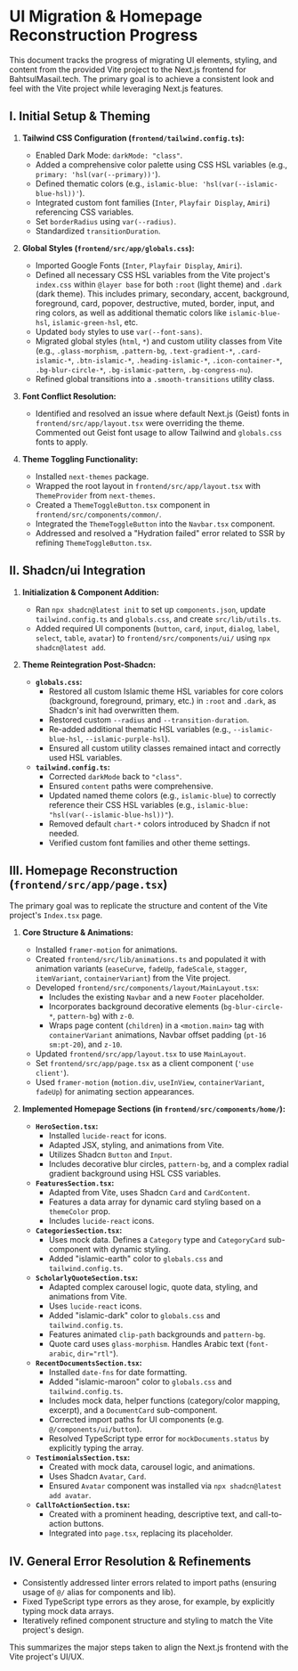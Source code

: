 # UI Migration & Homepage Reconstruction Progress

This document tracks the progress of migrating UI elements, styling, and content from the provided Vite project to the Next.js frontend for BahtsulMasail.tech. The primary goal is to achieve a consistent look and feel with the Vite project while leveraging Next.js features.

## I. Initial Setup & Theming

1.  **Tailwind CSS Configuration (`frontend/tailwind.config.ts`):**
    *   Enabled Dark Mode: `darkMode: "class"`.
    *   Added a comprehensive color palette using CSS HSL variables (e.g., `primary: 'hsl(var(--primary))'`).
    *   Defined thematic colors (e.g., `islamic-blue: 'hsl(var(--islamic-blue-hsl))'`).
    *   Integrated custom font families (`Inter`, `Playfair Display`, `Amiri`) referencing CSS variables.
    *   Set `borderRadius` using `var(--radius)`.
    *   Standardized `transitionDuration`.

2.  **Global Styles (`frontend/src/app/globals.css`):**
    *   Imported Google Fonts (`Inter`, `Playfair Display`, `Amiri`).
    *   Defined all necessary CSS HSL variables from the Vite project's `index.css` within `@layer base` for both `:root` (light theme) and `.dark` (dark theme). This includes primary, secondary, accent, background, foreground, card, popover, destructive, muted, border, input, and ring colors, as well as additional thematic colors like `islamic-blue-hsl`, `islamic-green-hsl`, etc.
    *   Updated `body` styles to use `var(--font-sans)`.
    *   Migrated global styles (`html`, `*`) and custom utility classes from Vite (e.g., `.glass-morphism`, `.pattern-bg`, `.text-gradient-*`, `.card-islamic-*`, `.btn-islamic-*`, `.heading-islamic-*`, `.icon-container-*`, `.bg-blur-circle-*`, `.bg-islamic-pattern`, `.bg-congress-nu`).
    *   Refined global transitions into a `.smooth-transitions` utility class.

3.  **Font Conflict Resolution:**
    *   Identified and resolved an issue where default Next.js (Geist) fonts in `frontend/src/app/layout.tsx` were overriding the theme. Commented out Geist font usage to allow Tailwind and `globals.css` fonts to apply.

4.  **Theme Toggling Functionality:**
    *   Installed `next-themes` package.
    *   Wrapped the root layout in `frontend/src/app/layout.tsx` with `ThemeProvider` from `next-themes`.
    *   Created a `ThemeToggleButton.tsx` component in `frontend/src/components/common/`.
    *   Integrated the `ThemeToggleButton` into the `Navbar.tsx` component.
    *   Addressed and resolved a "Hydration failed" error related to SSR by refining `ThemeToggleButton.tsx`.

## II. Shadcn/ui Integration

1.  **Initialization & Component Addition:**
    *   Ran `npx shadcn@latest init` to set up `components.json`, update `tailwind.config.ts` and `globals.css`, and create `src/lib/utils.ts`.
    *   Added required UI components (`button`, `card`, `input`, `dialog`, `label`, `select`, `table`, `avatar`) to `frontend/src/components/ui/` using `npx shadcn@latest add`.

2.  **Theme Reintegration Post-Shadcn:**
    *   **`globals.css`:**
        *   Restored all custom Islamic theme HSL variables for core colors (background, foreground, primary, etc.) in `:root` and `.dark`, as Shadcn's init had overwritten them.
        *   Restored custom `--radius` and `--transition-duration`.
        *   Re-added additional thematic HSL variables (e.g., `--islamic-blue-hsl`, `--islamic-purple-hsl`).
        *   Ensured all custom utility classes remained intact and correctly used HSL variables.
    *   **`tailwind.config.ts`:**
        *   Corrected `darkMode` back to `"class"`.
        *   Ensured `content` paths were comprehensive.
        *   Updated named theme colors (e.g., `islamic-blue`) to correctly reference their CSS HSL variables (e.g., `islamic-blue: "hsl(var(--islamic-blue-hsl))"`).
        *   Removed default `chart-*` colors introduced by Shadcn if not needed.
        *   Verified custom font families and other theme settings.

## III. Homepage Reconstruction (`frontend/src/app/page.tsx`)

The primary goal was to replicate the structure and content of the Vite project's `Index.tsx` page.

1.  **Core Structure & Animations:**
    *   Installed `framer-motion` for animations.
    *   Created `frontend/src/lib/animations.ts` and populated it with animation variants (`easeCurve`, `fadeUp`, `fadeScale`, `stagger`, `itemVariant`, `containerVariant`) from the Vite project.
    *   Developed `frontend/src/components/layout/MainLayout.tsx`:
        *   Includes the existing `Navbar` and a new `Footer` placeholder.
        *   Incorporates background decorative elements (`bg-blur-circle-*`, `pattern-bg`) with `z-0`.
        *   Wraps page content (`children`) in a `<motion.main>` tag with `containerVariant` animations, Navbar offset padding (`pt-16 sm:pt-20`), and `z-10`.
    *   Updated `frontend/src/app/layout.tsx` to use `MainLayout`.
    *   Set `frontend/src/app/page.tsx` as a client component (`'use client'`).
    *   Used `framer-motion` (`motion.div`, `useInView`, `containerVariant`, `fadeUp`) for animating section appearances.

2.  **Implemented Homepage Sections (in `frontend/src/components/home/`):**

    *   **`HeroSection.tsx`:**
        *   Installed `lucide-react` for icons.
        *   Adapted JSX, styling, and animations from Vite.
        *   Utilizes Shadcn `Button` and `Input`.
        *   Includes decorative blur circles, `pattern-bg`, and a complex radial gradient background using HSL CSS variables.
    *   **`FeaturesSection.tsx`:**
        *   Adapted from Vite, uses Shadcn `Card` and `CardContent`.
        *   Features a data array for dynamic card styling based on a `themeColor` prop.
        *   Includes `lucide-react` icons.
    *   **`CategoriesSection.tsx`:**
        *   Uses mock data. Defines a `Category` type and `CategoryCard` sub-component with dynamic styling.
        *   Added "islamic-earth" color to `globals.css` and `tailwind.config.ts`.
    *   **`ScholarlyQuoteSection.tsx`:**
        *   Adapted complex carousel logic, quote data, styling, and animations from Vite.
        *   Uses `lucide-react` icons.
        *   Added "islamic-dark" color to `globals.css` and `tailwind.config.ts`.
        *   Features animated `clip-path` backgrounds and `pattern-bg`.
        *   Quote card uses `glass-morphism`. Handles Arabic text (`font-arabic`, `dir="rtl"`).
    *   **`RecentDocumentsSection.tsx`:**
        *   Installed `date-fns` for date formatting.
        *   Added "islamic-maroon" color to `globals.css` and `tailwind.config.ts`.
        *   Includes mock data, helper functions (category/color mapping, excerpt), and a `DocumentCard` sub-component.
        *   Corrected import paths for UI components (e.g. `@/components/ui/button`).
        *   Resolved TypeScript type error for `mockDocuments.status` by explicitly typing the array.
    *   **`TestimonialsSection.tsx`:**
        *   Created with mock data, carousel logic, and animations.
        *   Uses Shadcn `Avatar`, `Card`.
        *   Ensured `Avatar` component was installed via `npx shadcn@latest add avatar`.
    *   **`CallToActionSection.tsx`:**
        *   Created with a prominent heading, descriptive text, and call-to-action buttons.
        *   Integrated into `page.tsx`, replacing its placeholder.

## IV. General Error Resolution & Refinements

*   Consistently addressed linter errors related to import paths (ensuring usage of `@/` alias for components and lib).
*   Fixed TypeScript type errors as they arose, for example, by explicitly typing mock data arrays.
*   Iteratively refined component structure and styling to match the Vite project's design.

This summarizes the major steps taken to align the Next.js frontend with the Vite project's UI/UX. 